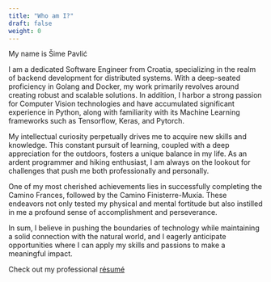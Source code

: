 ```yaml
---
title: "Who am I?"
draft: false
weight: 0
---
```


My name is Šime Pavlić  

I am a dedicated Software Engineer from Croatia, specializing in the realm of backend development for distributed systems. With a deep-seated proficiency in Golang and Docker, my work primarily revolves around creating robust and scalable solutions. In addition, I harbor a strong passion for Computer Vision technologies and have accumulated significant experience in Python, along with familiarity with its Machine Learning frameworks such as Tensorflow, Keras, and Pytorch.

My intellectual curiosity perpetually drives me to acquire new skills and knowledge. This constant pursuit of learning, coupled with a deep appreciation for the outdoors, fosters a unique balance in my life. As an ardent programmer and hiking enthusiast, I am always on the lookout for challenges that push me both professionally and personally.

One of my most cherished achievements lies in successfully completing the Camino Frances, followed by the Camino Finisterre-Muxía. These endeavors not only tested my physical and mental fortitude but also instilled in me a profound sense of accomplishment and perseverance.

In sum, I believe in pushing the boundaries of technology while maintaining a solid connection with the natural world, and I eagerly anticipate opportunities where I can apply my skills and passions to make a meaningful impact.

Check out my professional [résumé](/CV.pdf)